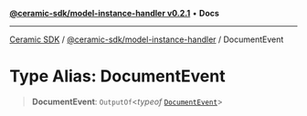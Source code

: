 [**@ceramic-sdk/model-instance-handler v0.2.1**](../README.md) • **Docs**

***

[Ceramic SDK](../../../README.md) / [@ceramic-sdk/model-instance-handler](../README.md) / DocumentEvent

# Type Alias: DocumentEvent

> **DocumentEvent**: `OutputOf`\<*typeof* [`DocumentEvent`](../variables/DocumentEvent.md)\>
